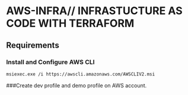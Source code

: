 # AWS-INFRA// INFRASTUCTURE AS CODE WITH TERRAFORM



## Requirements

### Install and Configure AWS CLI

```bash
msiexec.exe /i https://awscli.amazonaws.com/AWSCLIV2.msi
```

###Create dev profile and demo profile on AWS account.
